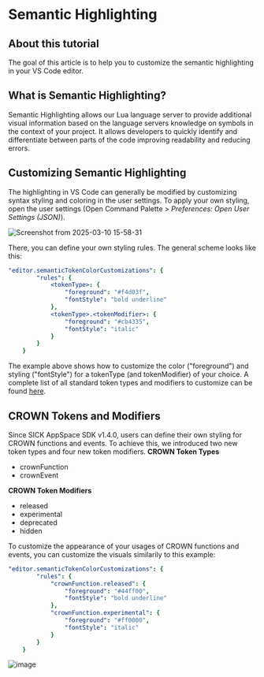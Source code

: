 # Semantic Highlighting

## About this tutorial

The goal of this article is to help you to customize the semantic highlighting in your VS Code editor.

## What is Semantic Highlighting?

Semantic Highlighting allows our Lua language server to provide additional visual information based on the language servers knowledge on symbols in the context of your project. 
It allows developers to quickly identify and differentiate between parts of the code improving readability and reducing errors.

## Customizing Semantic Highlighting

The highlighting in VS Code can generally be modified by customizing syntax styling and coloring in the user settings.
To apply your own styling, open the user settings (Open Command Palette > _Preferences: Open User Settings (JSON)_).

![Screenshot from 2025-03-10 15-58-31](https://github.com/user-attachments/assets/5c68952f-9db7-40b0-9a31-c159d0a49065)

There, you can define your own styling rules. The general scheme looks like this:

```yaml
"editor.semanticTokenColorCustomizations": {
        "rules": {
            <tokenType>: {
                "foreground": "#f4d03f",
                "fontStyle": "bold underline"
            },
            <tokenType>.<tokenModifier>: {
                "foreground": "#cb4335",
                "fontStyle": "italic"
            }
        }
    }
```
The example above shows how to customize the color ("foreground") and styling ("fontStyle") for a tokenType (and tokenModifier) of your choice. 
A complete list of all standard token types and modifiers to customize can be found [here](https://code.visualstudio.com/api/language-extensions/semantic-highlight-guide#standard-token-types-and-modifiers).

## CROWN Tokens and Modifiers

Since SICK AppSpace SDK v1.4.0, users can define their own styling for CROWN functions and events. To achieve this, we introduced two new token types and four new token modifiers.
**CROWN Token Types**
- crownFunction
- crownEvent

**CROWN Token Modifiers**
- released
- experimental
- deprecated
- hidden

To customize the appearance of your usages of CROWN functions and events, you can customize the visuals similarily to this example:

```yaml
"editor.semanticTokenColorCustomizations": {
        "rules": {
            "crownFunction.released": {
                "foreground": "#44ff00",
                "fontStyle": "bold underline"
            },
            "crownFunction.experimental": {
                "foreground": "#ff0000",
                "fontStyle": "italic"
            }
        }
    }
```
![image](https://github.com/user-attachments/assets/09b2b523-be1f-43a1-b48e-5945424d76a0)



